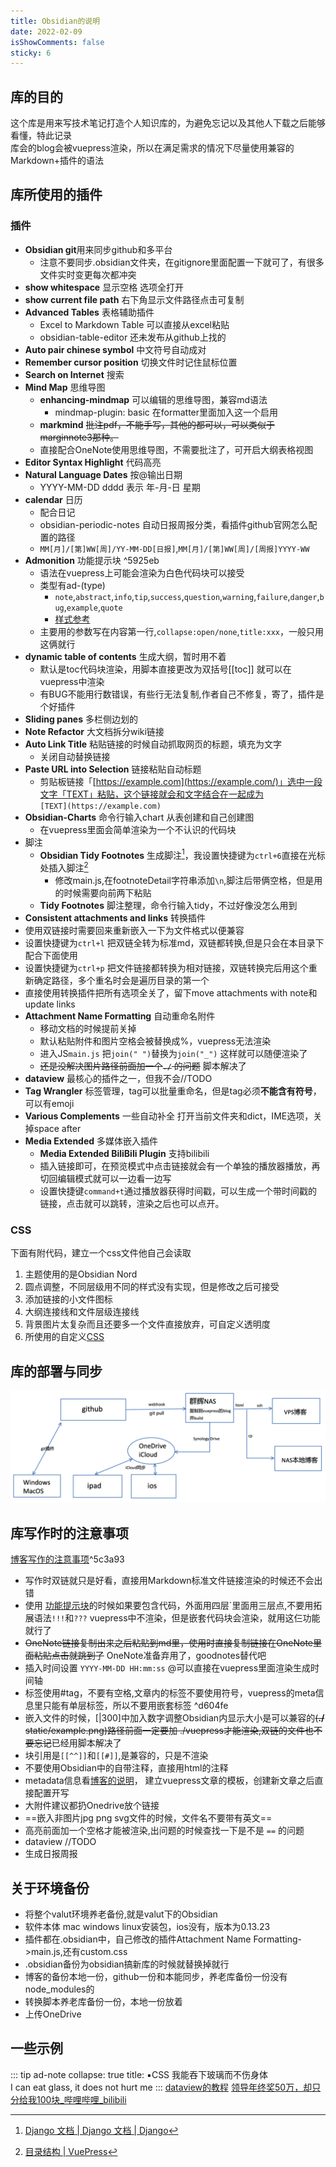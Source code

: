 ```yaml
---
title: Obsidian的说明  
date: 2022-02-09  
isShowComments: false
sticky: 6
---
```

##  库的目的
这个库是用来写技术笔记打造个人知识库的，为避免忘记以及其他人下载之后能够看懂，特此记录  
库会的blog会被vuepress渲染，所以在满足需求的情况下尽量使用兼容的Markdown+插件的语法
## 库所使用的插件
### 插件
- **Obsidian git**用来同步github和多平台
  - 注意不要同步.obsidian文件夹，在gitignore里面配置一下就可了，有很多文件实时变更每次都冲突
- **show whitespace** 显示空格 选项全打开
- **show current file path** 右下角显示文件路径点击可复制
- **Advanced Tables** 表格辅助插件
  - Excel to Markdown Table 可以直接从excel粘贴
  - obsidian-table-editor 还未发布从github上找的
- **Auto pair chinese symbol** 中文符号自动成对
- **Remember cursor position** 切换文件时记住鼠标位置
- **Search on Internet** 搜索
- **Mind Map** 思维导图
  - **enhancing-mindmap** 可以编辑的思维导图，兼容md语法
    -  mindmap-plugin: basic 在formatter里面加入这一个启用
  - **markmind** ~~批注pdf，不能手写，其他的都可以，可以类似于marginnote3那种。~~
  -  直接配合OneNote使用思维导图，不需要批注了，可开启大纲表格视图
- **Editor Syntax Highlight** 代码高亮
- **Natural Language Dates** 按@输出日期
  - YYYY-MM-DD dddd 表示 年-月-日 星期
- **calendar** 日历
  - 配合日记
  - obsidian-periodic-notes 自动日报周报分类，看插件github官网怎么配置的路径
  - `MM[月]/[第]WW[周]/YY-MM-DD[日报]`,`MM[月]/[第]WW[周]/[周报]YYYY-WW`
- **Admonition** 功能提示块 ^5925eb
  - 语法在vuepress上可能会渲染为白色代码块可以接受
  - 类型有ad-(type)
    - `note`,`abstract`,`info`,`tip`,`success`,`question`,`warning`,`failure`,`danger`,`bug`,`example`,`quote`
    - [样式参考](https://squidfunk.github.io/mkdocs-material/reference/admonitions/#inline-blocks)
  - 主要用的参数写在内容第一行,`collapse:open/none`,`title:xxx`，一般只用这俩就行
- **dynamic table of contents** 生成大纲，暂时用不着
  - 默认是toc代码块渲染，用脚本直接更改为双括号[\[toc]\] 就可以在vuepress中渲染
  - 有BUG不能用行数错误，有些行无法复制,作者自己不修复，寄了，插件是个好插件
- **Sliding panes** 多栏侧边划的
- **Note Refactor** 大文档拆分wiki链接
- **Auto Link Title** 粘贴链接的时候自动抓取网页的标题，填充为文字
  - 关闭自动替换链接
- **Paste URL into Selection** 链接粘贴自动标题
  - 剪贴板链接「[https://example.com](https://example.com/)」选中一段文字「TEXT」粘贴，这个链接就会和文字结合在一起成为  
    `[TEXT](https://example.com)`
- **Obsidian-Charts** 命令行输入chart 从表创建和自己创建图
  - 在vuepress里面会简单渲染为一个不认识的代码块
- 脚注
  - **Obsidian Tidy Footnotes** 生成脚注[^1]，我设置快捷键为`ctrl+6`直接在光标处插入脚注[^2]
    - 修改main.js,在footnoteDetail字符串添加`\n`,脚注后带俩空格，但是用的时候需要向前两下粘贴
  - **Tidy Footnotes** 脚注整理，命令行输入tidy，不过好像没怎么用到
-  **Consistent attachments and links** 转换插件
  - 使用双链接时需要回来重新嵌入一下为文件格式以便兼容
  - 设置快捷键为`ctrl+l` 把双链全转为标准md，双链都转换,但是只会在本目录下配合下面使用
  - 设置快捷键为`ctrl+p` 把文件链接都转换为相对链接，双链转换完后用这个重新确定路径，多个重名时会是遍历目录的第一个
  - 直接使用转换插件把所有选项全关了，留下move attachments with note和update links
- **Attachment Name Formatting** 自动重命名附件
  - 移动文档的时候提前关掉
  - 默认粘贴附件和图片空格会被替换成%，vuepress无法渲染
  - 进入JS`main.js` 把`join(" ")`替换为`join("_")` 这样就可以随便渲染了
  - ~~还是没解决图片路径前面加一个`./` 的问题~~ 脚本解决了
- **dataview** 最核心的插件之一，但我不会//TODO
- **Tag Wrangler** 标签管理，tag可以批量重命名，但是tag必须**不能含有符号**，可以有emoji
- **Various Complements** 一些自动补全 打开当前文件夹和dict，IME选项，关掉space after
- **Media Extended** 多媒体嵌入插件
  - **Media Extended BiliBili Plugin** 支持bilibili
  - 插入链接即可，在预览模式中点击链接就会有一个单独的播放器播放，再切回编辑模式就可以一边看一边写
  - 设置快捷键`command+t`通过播放器获得时间戳，可以生成一个带时间戳的链接，点击就可以跳转，渲染之后也可以点开。

### CSS
下面有附代码，建立一个css文件他自己会读取
1. 主题使用的是Obsidian Nord
2. 圆点调整，不同层级用不同的样式没有实现，但是修改之后可接受
3. 添加链接的小文件图标
4. 大纲连接线和文件层级连接线
5. 背景图片太复杂而且还要多一个文件直接放弃，可自定义透明度
6. 所使用的自定义[CSS](https://1drv.ms/u/s!Ave4mfYaItDJhMdWWLsPoUdrShE2lw?e=H3snSQ)
## 库的部署与同步
![|900](./static/Obsidian_images_1.png)
## 库写作时的注意事项
[博客写作的注意事项](./blogReadme.md#^255951)^5c3a93
- 写作时双链就只是好看，直接用Markdown标准文件链接渲染的时候还不会出错
- 使用 [功能提示块](#^5925eb)的时候如果要包含代码，外面用四层\`里面用三层点,不要用拓展语法`!!!`和`???` vuepress中不渲染，但是嵌套代码块会渲染，就用这仨功能就行了
- ~~OneNote链接复制出来之后粘贴到md里，使用时直接复制链接在OneNote里面粘贴点击就跳到了~~ OneNote准备弃用了，goodnotes替代吧
- 插入时间设置 `YYYY-MM-DD HH:mm:ss` @可以直接在vuepress里面渲染生成时间轴
- 标签使用\#tag，不要有空格,文章内的标签不要使用符号，vuepress的meta信息里只能有单层标签，所以不要用嵌套标签 ^d604fe
- 嵌入文件的时候，[|300]中加入数字调整Obsidian内显示大小是可以兼容的~~(**./** static/example.png)路径前面一定要加
  ./vuepress才能渲染,双链的文件也不要忘记~~已经用脚本解决了
- 块引用是`[[^^]]`和`[[#]]`,是兼容的，只是不渲染
- 不要使用Obsidian中的自带注释，直接用html的注释
- metadata信息看[博客的说明](./blogReadme.md#^18f313)， 建立vuepress文章的模板，创建新文章之后直接配置开写
- 大附件建议都扔Onedrive放个链接
- ==嵌入非图片jpg png svg文件的时候，文件名不要带有英文==
- 高亮前面加一个空格才能被渲染,出问题的时候查找一下是不是 ` == ` 的问题
- dataview //TODO
- 生成日报周报
## 关于环境备份
- 将整个valut环境养老备份,就是valut下的Obsidian
- 软件本体 mac windows linux安装包，ios没有，版本为0.13.23
- 插件都在.obsidian中，自己修改的插件Attachment Name Formatting->main.js,还有custom.css
- .obsidian备份为obsidian搞新库的时候就替换掉就行
- 博客的备份本地一份，github一份和本能同步，养老库备份一份没有node_modules的
- 转换脚本养老库备份一份，本地一份放着
- 上传OneDrive
## 一些示例
::: tip
ad-note
collapse: true
title: ▪️CSS
我能吞下玻璃而不伤身体  
I can eat glass, it does not hurt me
:::
[dataview的教程](https://zhuanlan.zhihu.com/p/393550306)
[领导年终奖50万，却只分给我100块_哔哩哔哩_bilibili](https://www.bilibili.com/video/BV1eS4y1C7wu)


[^1]: [Django 文档 | Django 文档 | Django](https://docs.djangoproject.com/zh-hans/2.2/)  
[^2]: [目录结构 | VuePress](https://v1.vuepress.vuejs.org/zh/guide/directory-structure.html)  

